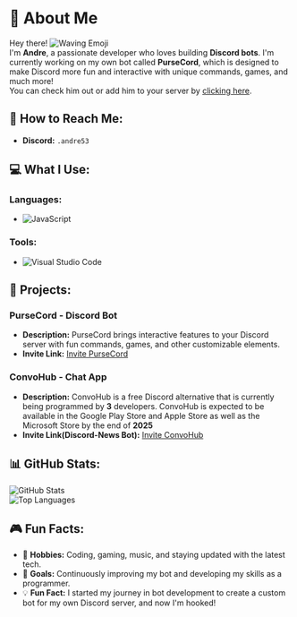 # 👋 About Me

Hey there! ![Waving Emoji](https://cdn.discordapp.com/emojis/753595404192579654.gif?size=20&quality=lossless)  
I'm **Andre**, a passionate developer who loves building **Discord bots**. I'm currently working on my own bot called **PurseCord**, which is designed to make Discord more fun and interactive with unique commands, games, and much more!  
You can check him out or add him to your server by [clicking here](https://discord.com/oauth2/authorize?client_id=1274470515158945792&permissions=8&integration_type=0&scope=bot+applications.commands).

## 💬 How to Reach Me:
- **Discord:** `.andre53` 

## 💻 What I Use:

### Languages:
- ![JavaScript](https://img.shields.io/badge/JavaScript-323330?style=for-the-badge&logo=javascript&logoColor=F7DF1E)

### Tools:
- ![Visual Studio Code](https://img.shields.io/badge/Visual_Studio_Code-0078D4?style=for-the-badge&logo=visual%20studio%20code&logoColor=white)

## 🚀 Projects:

### PurseCord - Discord Bot
- **Description:** PurseCord brings interactive features to your Discord server with fun commands, games, and other customizable elements.  
- **Invite Link:** [Invite PurseCord](https://discord.com/oauth2/authorize?client_id=1274470515158945792&permissions=8&integration_type=0&scope=bot+applications.commands)

### ConvoHub - Chat App
- **Description:** ConvoHub is a free Discord alternative that is currently being programmed by **3** developers. ConvoHub is expected to be available in the Google Play Store and Apple Store as well as the Microsoft Store by the end of **2025**
- **Invite Link(Discord-News Bot):** [Invite ConvoHub](https://discord.com/oauth2/authorize?client_id=1255942361599709345)
## 📊 GitHub Stats:

![GitHub Stats](https://github-readme-stats.vercel.app/api?username=Andre5883&theme=dark)  
![Top Languages](https://github-readme-stats.vercel.app/api/top-langs/?username=Andre5883&layout=compact&theme=dark)

## 🎮 Fun Facts:

- 🔧 **Hobbies:** Coding, gaming, music, and staying updated with the latest tech.
- 🎯 **Goals:** Continuously improving my bot and developing my skills as a programmer.
- 💡 **Fun Fact:** I started my journey in bot development to create a custom bot for my own Discord server, and now I'm hooked!
